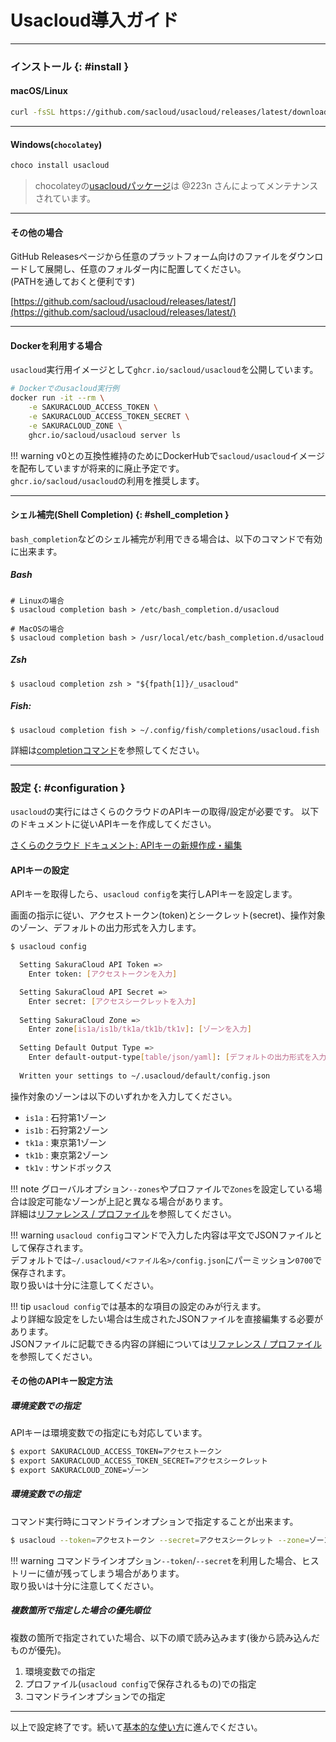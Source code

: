 # Usacloud導入ガイド

---

### インストール {: #install }

#### macOS/Linux

```bash
curl -fsSL https://github.com/sacloud/usacloud/releases/latest/download/install.sh | bash
```

---

#### Windows(`chocolatey`)

```bash
choco install usacloud
```

> chocolateyの[usacloudパッケージ](https://chocolatey.org/packages/usacloud)は @223n さんによってメンテナンスされています。

---

#### その他の場合

GitHub Releasesページから任意のプラットフォーム向けのファイルをダウンロードして展開し、任意のフォルダー内に配置してください。  
(PATHを通しておくと便利です)

[https://github.com/sacloud/usacloud/releases/latest/](https://github.com/sacloud/usacloud/releases/latest/)

---

#### Dockerを利用する場合

`usacloud`実行用イメージとして`ghcr.io/sacloud/usacloud`を公開しています。

```bash
# Dockerでのusacloud実行例
docker run -it --rm \
    -e SAKURACLOUD_ACCESS_TOKEN \
    -e SAKURACLOUD_ACCESS_TOKEN_SECRET \
    -e SAKURACLOUD_ZONE \
    ghcr.io/sacloud/usacloud server ls
```

!!! warning
    v0との互換性維持のためにDockerHubで`sacloud/usacloud`イメージを配布していますが将来的に廃止予定です。  
    `ghcr.io/sacloud/usacloud`の利用を推奨します。


---

#### シェル補完(Shell Completion) {: #shell_completion }

`bash_completion`などのシェル補完が利用できる場合は、以下のコマンドで有効に出来ます。

##### Bash

    # Linuxの場合
    $ usacloud completion bash > /etc/bash_completion.d/usacloud

    # MacOSの場合
    $ usacloud completion bash > /usr/local/etc/bash_completion.d/usacloud

##### Zsh

    $ usacloud completion zsh > "${fpath[1]}/_usacloud"

##### Fish:

    $ usacloud completion fish > ~/.config/fish/completions/usacloud.fish

詳細は[completionコマンド](../../guides/completion)を参照してください。

---


### 設定 {: #configuration }

`usacloud`の実行にはさくらのクラウドのAPIキーの取得/設定が必要です。
以下のドキュメントに従いAPIキーを作成してください。

[さくらのクラウド ドキュメント: APIキーの新規作成・編集](https://manual.sakura.ad.jp/cloud/api/apikey.html#id3)


#### APIキーの設定

APIキーを取得したら、`usacloud config`を実行しAPIキーを設定します。

画面の指示に従い、アクセストークン(token)とシークレット(secret)、操作対象のゾーン、デフォルトの出力形式を入力します。

```bash
$ usacloud config

  Setting SakuraCloud API Token => 
  	Enter token: [アクセストークンを入力]

  Setting SakuraCloud API Secret => 
  	Enter secret: [アクセスシークレットを入力]
    	
  Setting SakuraCloud Zone => 
  	Enter zone[is1a/is1b/tk1a/tk1b/tk1v]: [ゾーンを入力]
  
  Setting Default Output Type => 
	Enter default-output-type[table/json/yaml]: [デフォルトの出力形式を入力]
	
  Written your settings to ~/.usacloud/default/config.json
```

操作対象のゾーンは以下のいずれかを入力してください。

  * `is1a` : 石狩第1ゾーン
  * `is1b` : 石狩第2ゾーン
  * `tk1a` : 東京第1ゾーン
  * `tk1b` : 東京第2ゾーン
  * `tk1v` : サンドボックス

!!! note
    グローバルオプション`--zones`やプロファイルで`Zones`を設定している場合は設定可能なゾーンが上記と異なる場合があります。  
    詳細は[リファレンス / プロファイル](../../references/profile)を参照してください。
  
!!! warning
    `usacloud config`コマンドで入力した内容は平文でJSONファイルとして保存されます。  
    デフォルトでは`~/.usacloud/<ファイル名>/config.json`にパーミッション`0700`で保存されます。  
    取り扱いは十分に注意してください。

!!! tip
    `usacloud config`では基本的な項目の設定のみが行えます。  
    より詳細な設定をしたい場合は生成されたJSONファイルを直接編集する必要があります。  
    JSONファイルに記載できる内容の詳細については[リファレンス / プロファイル](../../references/profile)を参照してください。

#### その他のAPIキー設定方法

##### 環境変数での指定

APIキーは環境変数での指定にも対応しています。

```bash
$ export SAKURACLOUD_ACCESS_TOKEN=アクセストークン
$ export SAKURACLOUD_ACCESS_TOKEN_SECRET=アクセスシークレット
$ export SAKURACLOUD_ZONE=ゾーン
```

##### 環境変数での指定

コマンド実行時にコマンドラインオプションで指定することが出来ます。

```bash
$ usacloud --token=アクセストークン --secret=アクセスシークレット --zone=ゾーン server ls
```

!!! warning
    コマンドラインオプション`--token`/`--secret`を利用した場合、ヒストリーに値が残ってしまう場合があります。  
    取り扱いは十分に注意してください。

##### 複数箇所で指定した場合の優先順位

複数の箇所で指定されていた場合、以下の順で読み込みます(後から読み込んだものが優先)。

1. 環境変数での指定
2. プロファイル(`usacloud config`で保存されるもの)での指定
3. コマンドラインオプションでの指定

--- 

以上で設定終了です。続いて[基本的な使い方](../../guides/basic_usage)に進んでください。
